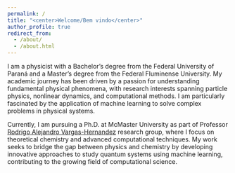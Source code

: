 ```yaml
---
permalink: /
title: "<center>Welcome/Bem vindo</center>"
author_profile: true
redirect_from: 
  - /about/
  - /about.html
---
```


I am a physicist with a Bachelor’s degree from the Federal University of Paraná and a Master’s degree from the Federal Fluminense University. My academic journey has been driven by a passion for understanding fundamental physical phenomena, with research interests spanning particle physics, nonlinear dynamics, and computational methods. I am particularly fascinated by the application of machine learning to solve complex problems in physical systems. 

Currently, I am pursuing a Ph.D. at McMaster University as part of Professor [Rodrigo Alejandro Vargas-Hernandez](https://chemai-lab.com/) research group, where I focus on theoretical chemistry and advanced computational techniques. My work seeks to bridge the gap between physics and chemistry by developing innovative approaches to study quantum systems using machine learning, contributing to the growing field of computational science.


